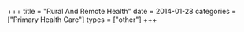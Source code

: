 +++
title = "Rural And Remote Health"
date = 2014-01-28
categories = ["Primary Health Care"]
types = ["other"]
+++
